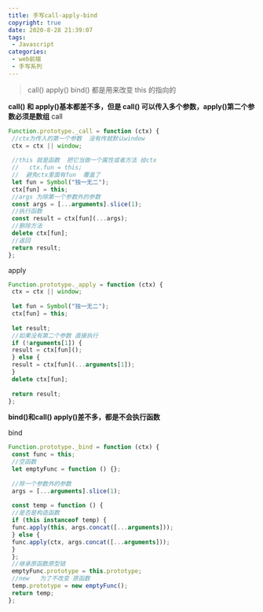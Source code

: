 ```yaml
---
title: 手写call-apply-bind
copyright: true
date: 2020-8-28 21:39:07
tags:
 - Javascript
categories:
 - web前端
 - 手写系列
---
```

> call() apply() bind() 都是用来改变 this 的指向的

**call() 和 apply()基本都差不多，但是 call() 可以传入多个参数，apply()第二个参数必须是数组**
call

```javascript
Function.prototype._call = function (ctx) {  
 //ctx为传入的第一个参数  没有传就默认window  
 ctx = ctx || window;  
  
 //this 就是函数  把它当做一个属性或者方法 给ctx  
 //   ctx.fun = this;  
 //  避免ctx里面有fun  覆盖了  
 let fun = Symbol("独一无二");  
 ctx[fun] = this;  
 //args 为除第一个参数外的参数  
 const args = [...arguments].slice(1);  
 //执行函数  
 const result = ctx[fun](...args);  
 //删除方法  
 delete ctx[fun];  
 //返回  
 return result;  
};
```

apply

```javascript
Function.prototype._apply = function (ctx) {  
 ctx = ctx || window;  
  
 let fun = Symbol("独一无二");  
 ctx[fun] = this;  
  
 let result;  
 //如果没有第二个参数 直接执行  
 if (!arguments[1]) {  
 result = ctx[fun]();  
 } else {  
 result = ctx[fun](...arguments[1]);  
 }  
 delete ctx[fun];  
  
 return result;  
};
```

**bind()和call() apply()差不多，都是不会执行函数**

bind

```javascript
Function.prototype._bind = function (ctx) {  
 const func = this;  
 //空函数  
 let emptyFunc = function () {};  
  
 //除一个参数外的参数  
 args = [...arguments].slice(1);  
  
 const temp = function () {  
 //是否是构造函数  
 if (this instanceof temp) {  
 func.apply(this, args.concat([...arguments]));  
 } else {  
 func.apply(ctx, args.concat([...arguments]));  
 }  
 };  
 //继承原函数原型链  
 emptyFunc.prototype = this.prototype;  
 //new   为了不改变 原函数  
 temp.prototype = new emptyFunc();  
 return temp;  
};
```